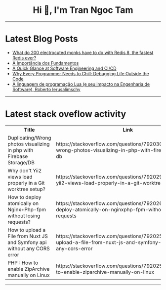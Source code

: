 <h1 align="center">Hi 👋, I'm Tran Ngoc Tam</h1>

---

# Latest Blog Posts 
<!-- BLOG-POST-LIST:START -->
- [What do 200 electrocuted monks have to do with Redis 8, the fastest Redis ever?](https://dev.to/raphaeldelio/what-do-200-electrocuted-monks-have-to-do-with-redis-8-the-fastest-redis-ever-3kca)
- [A Importância dos Fundamentos](https://dev.to/biosbug/a-importancia-dos-fundamentos-28l5)
- [A Quick Glance at Software Engineering and CI/CD](https://dev.to/jmbharathram/a-quick-glance-at-software-engineering-and-cicd-58n6)
- [Why Every Programmer Needs to Chill: Debugging Life Outside the Code](https://dev.to/high_octane/why-every-programmer-needs-to-chill-debugging-life-outside-the-code-353h)
- [A linguagem de programação Lua &lpar;e seu impacto na Engenharia de Software&rpar;, Roberto Ierusalimschy](https://dev.to/fronteirases/a-linguagem-de-programacao-lua-e-seu-impacto-na-engenharia-de-software-roberto-ierusalimschy-4mm8)
<!-- BLOG-POST-LIST:END -->

---

# Latest stack oveflow activity
<table>
  <tr><th>Title</th><th>Link</th></tr>
  <!-- STACKOVERFLOW:START --><tr><td>Duplicating/Wrong photos visualizing in php with Firebase Storage/DB</td><td>https://stackoverflow.com/questions/79203027/duplicating-wrong-photos-visualizing-in-php-with-firebase-storage-db</td></tr><tr><td>Why don&#39;t Yii2 views load properly in a Git worktree setup?</td><td>https://stackoverflow.com/questions/79202920/why-dont-yii2-views-load-properly-in-a-git-worktree-setup</td></tr><tr><td>How to deploy atomically on Nginx+Php-fpm without losing requests?</td><td>https://stackoverflow.com/questions/79202694/how-to-deploy-atomically-on-nginxphp-fpm-without-losing-requests</td></tr><tr><td>How to upload a File from Nuxt JS and Symfony api without any CORS error</td><td>https://stackoverflow.com/questions/79202586/how-to-upload-a-file-from-nuxt-js-and-symfony-api-without-any-cors-error</td></tr><tr><td>PHP : How to enable ZipArchive manually on Linux</td><td>https://stackoverflow.com/questions/79202519/php-how-to-enable-ziparchive-manually-on-linux</td></tr><!-- STACKOVERFLOW:END -->
</table>

---


